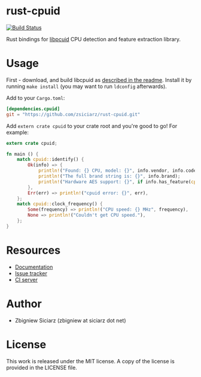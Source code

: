 rust-cpuid
==========

[![Build Status](https://travis-ci.org/zsiciarz/rust-cpuid.svg?branch=master)](https://travis-ci.org/zsiciarz/rust-cpuid)

Rust bindings for [libpcuid](https://github.com/anrieff/libcpuid)
CPU detection and feature extraction library.

Usage
=====

First - download, and build libcpuid as [described in the readme](https://github.com/anrieff/libcpuid). Install it by running `make install` (you may want to run `ldconfig` afterwards).

Add to your `Cargo.toml`:

```toml
[dependencies.cpuid]
git = "https://github.com/zsiciarz/rust-cpuid.git"
```

Add `extern crate cpuid` to your crate root and you're good to go! For example:

```rust
extern crate cpuid;

fn main () {
    match cpuid::identify() {
        Ok(info) => {
            println!("Found: {} CPU, model: {}", info.vendor, info.codename);
            println!("The full brand string is: {}", info.brand);
            println!("Hardware AES support: {}", if info.has_feature(cpuid::AES) { "yes" } else { "no" });
        },
        Err(err) => println!("cpuid error: {}", err),
    };
    match cpuid::clock_frequency() {
        Some(frequency) => println!("CPU speed: {} MHz", frequency),
        None => println!("Couldn't get CPU speed."),
    };
}
```

Resources
=========

 * [Documentation](http://www.rust-ci.org/zsiciarz/rust-cpuid/doc/cpuid/)
 * [Issue tracker](https://github.com/zsiciarz/rust-cpuid/issues)
 * [CI server](https://travis-ci.org/zsiciarz/rust-cpuid)

Author
======

 * Zbigniew Siciarz (zbigniew at siciarz dot net)

License
=======

This work is released under the MIT license. A copy of the license is provided
in the LICENSE file.
